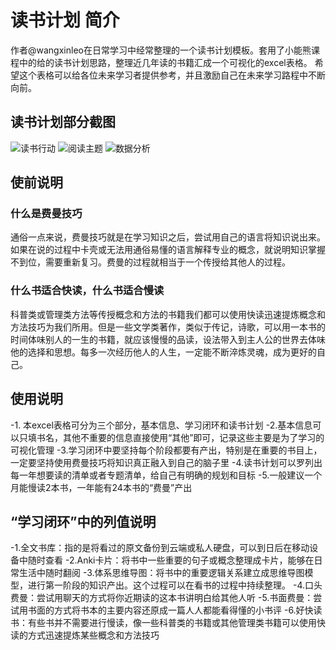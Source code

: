 # 读书计划 简介
作者@wangxinleo在日常学习中经常整理的一个读书计划模板。套用了小能熊课程中的给的读书计划思路，整理近几年读的书籍汇成一个可视化的excel表格。
希望这个表格可以给各位未来学习者提供参考，并且激励自己在未来学习路程中不断向前。
## 读书计划部分截图
![读书行动](https://raw.githubusercontent.com/wangxinleo/readlist/master/1.png)
![阅读主题](https://raw.githubusercontent.com/wangxinleo/readlist/master/2.png)
![数据分析](https://raw.githubusercontent.com/wangxinleo/readlist/master/3.png)
## 使前说明
### 什么是费曼技巧
通俗一点来说，费曼技巧就是在学习知识之后，尝试用自己的语言将知识说出来。如果在说的过程中卡壳或无法用通俗易懂的语言解释专业的概念，就说明知识掌握不到位，需要重新复习。费曼的过程就相当于一个传授给其他人的过程。
### 什么书适合快读，什么书适合慢读
科普类或管理类方法等传授概念和方法的书籍我们都可以使用快读迅速提炼概念和方法技巧为我们所用。但是一些文学类著作，类似于传记，诗歌，可以用一本书的时间体味别人的一生的书籍，就应该慢慢的品读，设法带入到主人公的世界去体味他的选择和思想。每多一次经历他人的人生，一定能不断淬炼灵魂，成为更好的自己。
## 使用说明
-1. 本excel表格可分为三个部分，基本信息、学习闭环和读书计划
-2.基本信息可以只填书名，其他不重要的信息直接使用“其他”即可，记录这些主要是为了学习的可视化管理
-3.学习闭环中要坚持每个阶段都要有产出，特别是在重要的书目上，一定要坚持使用费曼技巧将知识真正融入到自己的脑子里
-4.读书计划可以罗列出每一年想要读的清单或者专题清单，给自己有明确的规划和目标
-5.一般建议一个月能慢读2本书，一年能有24本书的“费曼”产出
## “学习闭环”中的列值说明
-1.全文书库：指的是将看过的原文备份到云端或私人硬盘，可以到日后在移动设备中随时查看
-2.Anki卡片：将书中一些重要的句子或概念整理成卡片，能够在日常生活中随时翻阅
-3.体系思维导图：将书中的重要逻辑关系建立成思维导图模型，进行第一阶段的知识产出。这个过程可以在看书的过程中持续整理。
-4.口头费曼：尝试用聊天的方式将你近期读的这本书讲明白给其他人听
-5.书面费曼：尝试用书面的方式将书本的主要内容还原成一篇人人都能看得懂的小书评
-6.好快读书：有些书并不需要进行慢读，像一些科普类的书籍或其他管理类书籍可以使用快读的方式迅速提炼某些概念和方法技巧
